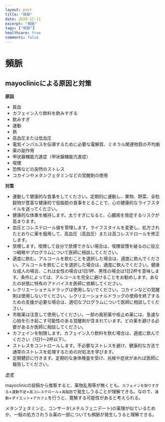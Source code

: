 ```yaml
---
layout: post
title: "頻脈"
date: 2020-12-11
excerpt: "頻脈"
tags: ["頻脈"]
healthcare: true
comments: false
---
```


# 頻脈

## mayoclinicによる原因と対策

**原因**  
 - 貧血
 - カフェイン入り飲料を飲みすぎる
 - 飲みすぎ
 - 運動
 - 熱
 - 高血圧または低血圧
 - 電気インパルスを伝導するために必要な電解質、ミネラル関連物質の不均衡
 - 薬の副作用
 - 甲状腺機能亢進症（甲状腺機能亢進症）
 - 喫煙
 - 恐怖などの突然のストレス
 - コカインやメタンフェタミンなどの覚醒剤の使用

**対策**  
 - 運動して健康的な食事をしてください。定期的に運動し、果物、野菜、全粒穀物が豊富な健康的で低脂肪の食事をとることで、心の健康的なライフスタイルを送ってください。
 - 健康的な体重を維持します。太りすぎになると、心臓病を発症するリスクが高まります。
 - 血圧とコレステロール値を管理します。ライフスタイルを変更し、処方されたとおりに薬を服用して、高血圧（高血圧）または高コレステロールを修正します。
 - 禁煙します。喫煙して自分で禁煙できない場合は、喫煙習慣を破るのに役立つ戦略やプログラムについて医師に相談してください。
 - 適度に飲む。アルコールを飲むことを選択した場合は、適度に飲んでください。アルコールを飲むことを選択した場合は、適度に飲んでください。健康な成人の場合、これは女性の場合は1日1杯、男性の場合は1日2杯を意味します。条件によっては、アルコールを完全に避けることをお勧めします。あなたの状態に特有のアドバイスを医師に依頼してください。
 - レクリエーショナルドラッグは使用しないでください。コカインなどの覚醒剤は使用しないでください。レクリエーショナルドラッグの使用を終了するための支援が必要な場合は、適切なプログラムについて医師に相談してください。
 - 市販薬は注意して使用してください。一部の風邪薬や咳止め薬には、急速な心拍を引き起こす可能性のある覚醒剤が含まれています。どの薬を避ける必要があるか医師に相談してください。
 - カフェインを制限します。カフェイン入り飲料を飲む場合は、適度に飲んでください（1日1〜2杯以下）。
 - ストレスをコントロールします。不必要なストレスを避け、健康的な方法で通常のストレスを処理するための対処法を学びます。
 - 定期健診に行きます。定期的な身体検査を受け、兆候や症状があれば医師に報告してください。

[*参考*](https://www.mayoclinic.org/diseases-conditions/tachycardia/symptoms-causes/syc-20355127)

mayoclinicの投稿から推察すると、薬物乱用等が無くとも、`カフェインを取りすぎる`+`運動不足`+`高コレステロール`+`高脂肪`で発生しうることが理解できる。なので、`運動`+`ダイエット`+`デカフェ`を行うと、寛解する可能性があると考えられる。  

メタンフェタミンと、コンサータ(メチルフェニデート)の薬理が似ているためか、一般の処方されうる薬の一部についても頻脈が発生しうると理解できる。  
